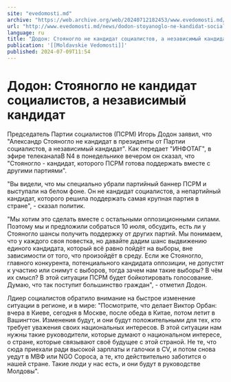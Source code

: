 ```yaml
---
site: "evedomosti.md"
archive: "https://web.archive.org/web/20240712182453/www.evedomosti.md/news/dodon-stoyanoglo-ne-kandidat-socialistov-nezavisimyj-kandida"
url: "http://www.evedomosti.md/news/dodon-stoyanoglo-ne-kandidat-socialistov-nezavisimyj-kandida"
language: ru
title: "Додон: Стояногло не кандидат социалистов, а независимый кандидат"
publication: '[[Moldavskie Vedomosti]]'
published: 2024-07-09T11:54
---
```


# Додон: Стояногло не кандидат социалистов, а независимый кандидат

Председатель Партии социалистов (ПСРМ) Игорь Додон заявил, что "Александр Стояногло не кандидат в президенты от Партии социалистов, а независимый кандидат". Как передает "ИНФОТАГ", в эфире телеканалаВ N4 в понедельнике вечером он сказал, что "Стояногло - кандидат, которого ПСРМ готова поддержать вместе с другими партиями".

"Вы видели, что мы специально убрали партийный баннер ПСРМ и выступали на белом фоне. Он не кандидат социалистов, а непартийный кандидат, которого решила поддержать самая крупная партия в стране", - сказал политик.

"Мы хотим это сделать вместе с остальными оппозиционными силами. Поэтому мы и предложили собраться 10 июля, обсудить, есть ли у Стояногло шансы получить поддержку от других партий. Мы понимаем, что у каждого своя повестка, но давайте дадим шанс выдвижению единого кандидата, который всё равно пойдёт на выборы, вне зависимости от того, что произойдёт в среду. Если же Стояногло, главного конкурента, потенциального кандидата оппозиции, не допустят к участию или снимут с выборов, тогда зачем нам такие выборы? В чём их смысл? В этой ситуации ПСРМ будет бойкотировать голосование. Думаю, что так поступит большинство граждан", - отметил Додон.

Лдиер социалистов обратило внимание на быстрое изменение ситуации в регионе, и в мире: "Посмотрите, что делает Виктор Орбан: вчера в Киеве, сегодня в Москве, после обеда в Китае, потом летит в Вашингтон. Изменения будут, и они будут положительными для тех, кто требует уважения своих национальных интересов. В этой ситуации нам нужны такие руководители, которые думают о национальном интересе, о стране, которые связывают своё будущее с этой страной. Не те, что сюда приехали ради высокой зарплаты и галочки в CV, и потом снова уедут в МВФ или NGO Сороса, а те, кто действительно заботится о нашей стране. Такие люди у нас есть, и они будут в руководстве Молдовы".